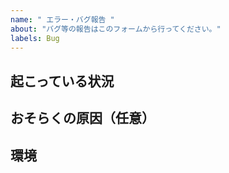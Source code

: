 ```yaml
---
name: " エラー・バグ報告 "
about: "バグ等の報告はこのフォームから行ってください。"
labels: Bug
---
```


## 起こっている状況

<!--
  起こっている事態について詳細を記入してください。
-->

## おそらくの原因（任意）

<!--
  原因が明らかな場合（例：動画削除）、心当たりがある場合のみその原因をこちらにご記入ください。
-->

## 環境

<!--
  例: Windows10 20H2 Firefox
  ＯＳなどの調べ方はこちら（https://info.life-is-tech.com/pages/pc-setting-school）から。ブラウザは名称のみでかまいません。
-->
